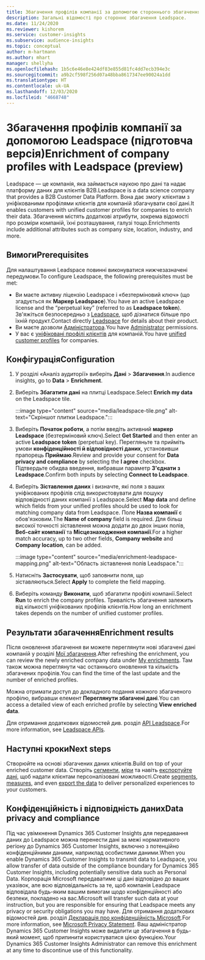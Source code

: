 ```yaml
---
title: Збагачення профілів компанії за допомогою стороннього збагачення Leadspace
description: Загальні відомості про стороннє збагачення Leadspace.
ms.date: 11/24/2020
ms.reviewer: kishorem
ms.service: customer-insights
ms.subservice: audience-insights
ms.topic: conceptual
author: m-hartmann
ms.author: mhart
manager: shellyha
ms.openlocfilehash: 1b5c6e46e8e424df83e855d81fc4dd7ecb394e3c
ms.sourcegitcommit: a9b2cf598f256d07a48bba8617347ee90024a1dd
ms.translationtype: HT
ms.contentlocale: uk-UA
ms.lasthandoff: 12/03/2020
ms.locfileid: "4668748"
---
```

# <a name="enrichment-of-company-profiles-with-leadspace-preview"></a><span data-ttu-id="a2ef2-103">Збагачення профілів компанії за допомогою Leadspace (підготовча версія)</span><span class="sxs-lookup"><span data-stu-id="a2ef2-103">Enrichment of company profiles with Leadspace (preview)</span></span>

<span data-ttu-id="a2ef2-104">Leadspace — це компанія, яка займається наукою про дані та надає платформу даних для клієнтів B2B.</span><span class="sxs-lookup"><span data-stu-id="a2ef2-104">Leadspace is a data science company that provides a B2B Customer Data Platform.</span></span> <span data-ttu-id="a2ef2-105">Вона дає змогу клієнтам з уніфікованими профілями клієнтів для компаній збагачувати свої дані.</span><span class="sxs-lookup"><span data-stu-id="a2ef2-105">It enables customers with unified customer profiles for companies to enrich their data.</span></span> <span data-ttu-id="a2ef2-106">Збагачення містять додаткові атрибути, зокрема відомості про розміри компаній, їхні розташування, галузі тощо.</span><span class="sxs-lookup"><span data-stu-id="a2ef2-106">Enrichments include additional attributes such as company size, location, industry, and more.</span></span>

## <a name="prerequisites"></a><span data-ttu-id="a2ef2-107">Вимоги</span><span class="sxs-lookup"><span data-stu-id="a2ef2-107">Prerequisites</span></span>

<span data-ttu-id="a2ef2-108">Для налаштування Leadspace повинні виконуватися нижчезазначені передумови.</span><span class="sxs-lookup"><span data-stu-id="a2ef2-108">To configure Leadspace, the following prerequisites must be met:</span></span>

- <span data-ttu-id="a2ef2-109">Ви маєте активну ліцензію Leadspace і «безтерміновий ключ» (що згадується як **Маркер Leadspace**).</span><span class="sxs-lookup"><span data-stu-id="a2ef2-109">You have an active Leadspace license and the “perpetual key” (referred to as **Leadspace token**).</span></span> <span data-ttu-id="a2ef2-110">Зв'яжіться безпосередньо з [Leadspace](https://www.leadspace.com/products/leadspace-on-demand/), щоб дізнатися більше про їхній продукт.</span><span class="sxs-lookup"><span data-stu-id="a2ef2-110">Contact directly [Leadspace](https://www.leadspace.com/products/leadspace-on-demand/) for details about their product.</span></span>
- <span data-ttu-id="a2ef2-111">Ви маєте дозволи [Адміністратора](permissions.md#administrator).</span><span class="sxs-lookup"><span data-stu-id="a2ef2-111">You have [Administrator](permissions.md#administrator) permissions.</span></span>
- <span data-ttu-id="a2ef2-112">У вас є [уніфіковані профілі клієнтів](customer-profiles.md) для компаній.</span><span class="sxs-lookup"><span data-stu-id="a2ef2-112">You have [unified customer profiles](customer-profiles.md) for companies.</span></span>

## <a name="configuration"></a><span data-ttu-id="a2ef2-113">Конфігурація</span><span class="sxs-lookup"><span data-stu-id="a2ef2-113">Configuration</span></span>

1. <span data-ttu-id="a2ef2-114">У розділі «Аналіз аудиторії» виберіть **Дані** > **Збагачення**.</span><span class="sxs-lookup"><span data-stu-id="a2ef2-114">In audience insights, go to **Data** > **Enrichment**.</span></span>

1. <span data-ttu-id="a2ef2-115">Виберіть **Збагатити дані** на плитці Leadspace.</span><span class="sxs-lookup"><span data-stu-id="a2ef2-115">Select **Enrich my data** on the Leadspace tile.</span></span>

   :::image type="content" source="media/leadspace-tile.png" alt-text="Скріншот плитки Leadspace.":::

1. <span data-ttu-id="a2ef2-117">Виберіть **Початок роботи**, а потім введіть активний **маркер Leadspace** (безтерміновий ключ).</span><span class="sxs-lookup"><span data-stu-id="a2ef2-117">Select **Get Started** and then enter an active **Leadspace token** (perpetual key).</span></span> <span data-ttu-id="a2ef2-118">Перегляньте та прийміть умови **конфіденційності й відповідності даних**, установивши прапорець **Приймаю**.</span><span class="sxs-lookup"><span data-stu-id="a2ef2-118">Review and provide your consent for **Data privacy and compliance** by selecting the **I agree** checkbox.</span></span> <span data-ttu-id="a2ef2-119">Підтвердьте обидва введення, вибравши параметр **З'єднати з Leadspace**.</span><span class="sxs-lookup"><span data-stu-id="a2ef2-119">Confirm both inputs by selecting **Connect to Leadspace**.</span></span>

1. <span data-ttu-id="a2ef2-120">Виберіть **Зіставлення даних** і визначте, які поля з ваших уніфікованих профілів слід використовувати для пошуку відповідності даних компанії з Leadspace.</span><span class="sxs-lookup"><span data-stu-id="a2ef2-120">Select **Map data** and define which fields from your unified profiles should be used to look for matching company data from Leadspace.</span></span> <span data-ttu-id="a2ef2-121">Поле **Назва компанії** є обов'язковим.</span><span class="sxs-lookup"><span data-stu-id="a2ef2-121">The **Name of company** field is required.</span></span> <span data-ttu-id="a2ef2-122">Для більш високої точності зіставлення можна додати до двох інших полів, **Веб-сайт компанії** та **Місцезнаходження компанії**.</span><span class="sxs-lookup"><span data-stu-id="a2ef2-122">For a higher match accuracy, up to two other fields, **Company website** and **Company location**, can be added.</span></span>

   :::image type="content" source="media/enrichment-leadspace-mapping.png" alt-text="Область зіставлення полів Leadspace.":::
   
1. <span data-ttu-id="a2ef2-124">Натисніть **Застосувати**, щоб заповнити поля, що зіставляються.</span><span class="sxs-lookup"><span data-stu-id="a2ef2-124">Select **Apply** to complete the field mapping.</span></span>

1. <span data-ttu-id="a2ef2-125">Виберіть команду **Виконати**, щоб збагатити профілі компанії.</span><span class="sxs-lookup"><span data-stu-id="a2ef2-125">Select **Run** to enrich the company profiles.</span></span> <span data-ttu-id="a2ef2-126">Тривалість збагачення залежить від кількості уніфікованих профілів клієнтів.</span><span class="sxs-lookup"><span data-stu-id="a2ef2-126">How long an enrichment takes depends on the number of unified customer profiles.</span></span>

## <a name="enrichment-results"></a><span data-ttu-id="a2ef2-127">Результати збагачення</span><span class="sxs-lookup"><span data-stu-id="a2ef2-127">Enrichment results</span></span>

<span data-ttu-id="a2ef2-128">Після оновлення збагачення ви можете переглянути нові збагачені дані компаній у розділі [Мої збагачення](enrichment-hub.md).</span><span class="sxs-lookup"><span data-stu-id="a2ef2-128">After refreshing the enrichment, you can review the newly enriched company data under [My enrichments](enrichment-hub.md).</span></span> <span data-ttu-id="a2ef2-129">Там також можна переглянути час останнього оновлення та кількість збагачених профілів.</span><span class="sxs-lookup"><span data-stu-id="a2ef2-129">You can find the time of the last update and the number of enriched profiles.</span></span>

<span data-ttu-id="a2ef2-130">Можна отримати доступ до докладного подання кожного збагаченого профілю, вибравши елемент **Переглянути збагачені дані**.</span><span class="sxs-lookup"><span data-stu-id="a2ef2-130">You can access a detailed view of each enriched profile by selecting **View enriched data**.</span></span>

<span data-ttu-id="a2ef2-131">Для отримання додаткових відомостей див. розділ [API Leadspace](https://support.leadspace.com/hc/en-us/sections/201997649-API).</span><span class="sxs-lookup"><span data-stu-id="a2ef2-131">For more information, see [Leadspace APIs](https://support.leadspace.com/hc/en-us/sections/201997649-API).</span></span>

## <a name="next-steps"></a><span data-ttu-id="a2ef2-132">Наступні кроки</span><span class="sxs-lookup"><span data-stu-id="a2ef2-132">Next steps</span></span>

<span data-ttu-id="a2ef2-133">Створюйте на основі збагачених даних клієнтів.</span><span class="sxs-lookup"><span data-stu-id="a2ef2-133">Build on top of your enriched customer data.</span></span> <span data-ttu-id="a2ef2-134">Створіть [сегменти](segments.md), [міри](measures.md) та навіть [експортуйте дані](export-destinations.md), щоб надати клієнтам персоналізовані можливості.</span><span class="sxs-lookup"><span data-stu-id="a2ef2-134">Create [segments](segments.md), [measures](measures.md), and even [export the data](export-destinations.md) to deliver personalized experiences to your customers.</span></span>

## <a name="data-privacy-and-compliance"></a><span data-ttu-id="a2ef2-135">Конфіденційність і відповідність даних</span><span class="sxs-lookup"><span data-stu-id="a2ef2-135">Data privacy and compliance</span></span>

<span data-ttu-id="a2ef2-136">Під час увімкнення Dynamics 365 Customer Insights для передавання даних до Leadspace можна перенести дані за межі нормативного регіону до Dynamics 365 Customer Insights, включно з потенційно конфіденційними даними, наприклад особистими даними.</span><span class="sxs-lookup"><span data-stu-id="a2ef2-136">When you enable Dynamics 365 Customer Insights to transmit data to Leadspace, you allow transfer of data outside of the compliance boundary for Dynamics 365 Customer Insights, including potentially sensitive data such as Personal Data.</span></span> <span data-ttu-id="a2ef2-137">Корпорація Microsoft передаватиме ці дані відповідно до ваших указівок, але всю відповідальність за те, щоб компанія Leadspace відповідала будь-яким вашим вимогам щодо конфіденційності або безпеки, покладено на вас.</span><span class="sxs-lookup"><span data-stu-id="a2ef2-137">Microsoft will transfer such data at your instruction, but you are responsible for ensuring that Leadspace meets any privacy or security obligations you may have.</span></span> <span data-ttu-id="a2ef2-138">Для отримання додаткових відомостей див. розділ [Декларація про конфіденційність Microsoft](https://go.microsoft.com/fwlink/?linkid=396732).</span><span class="sxs-lookup"><span data-stu-id="a2ef2-138">For more information, see [Microsoft Privacy Statement](https://go.microsoft.com/fwlink/?linkid=396732).</span></span>
<span data-ttu-id="a2ef2-139">Ваш адміністратор Dynamics 365 Customer Insights може видалити це збагачення в будь-який момент, щоб припинити користуватися цією функцією.</span><span class="sxs-lookup"><span data-stu-id="a2ef2-139">Your Dynamics 365 Customer Insights Administrator can remove this enrichment at any time to discontinue use of this functionality.</span></span>